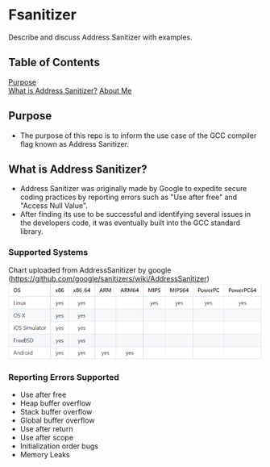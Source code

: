 # Fsanitizer
Describe and discuss Address Sanitizer with examples.
## Table of Contents

[Purpose](#purpose)<br>
[What is Address Sanitizer?](#what-is-address-sanitizer)
[About Me](#about_me)<br>


## Purpose
- The purpose of this repo is to inform the use case of the GCC compiler flag known as Address Sanitizer.

## What is Address Sanitizer?
- Address Sanitizer was originally made by Google to expedite secure coding practices by reporting errors such as "Use after free" and "Access Null Value".
- After finding its use to be successful and identifying several issues in the developers code, it was eventually built into the GCC standard library.

### Supported Systems
Chart uploaded from AddressSanitizer by google (https://github.com/google/sanitizers/wiki/AddressSanitizer)
<img src="images/support_chart.PNG"><br>

### Reporting Errors Supported
- Use after free
- Heap buffer overflow
- Stack buffer overflow
- Global buffer overflow
- Use after return
- Use after scope
- Initialization order bugs
- Memory Leaks
